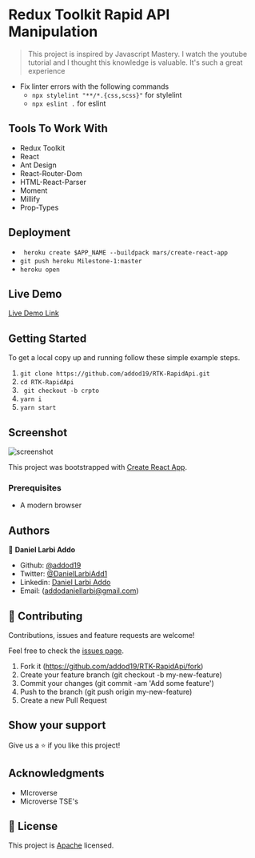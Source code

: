 # Redux Toolkit Rapid API Manipulation

> This project is inspired by Javascript Mastery. I watch the youtube tutorial and I thought this knowledge is valuable. It's such a great experience


 - Fix linter errors with the following commands
    - ``` npx stylelint "**/*.{css,scss}" ``` for stylelint
    - ``` npx eslint . ``` for eslint 


## Tools To Work With

- Redux Toolkit
- React
- Ant Design
- React-Router-Dom
- HTML-React-Parser
- Moment
- Millify
- Prop-Types

## Deployment

- ``` heroku create $APP_NAME --buildpack mars/create-react-app```
- ``` git push heroku Milestone-1:master ```
- ` heroku open `

## Live Demo

[Live Demo Link]()


## Getting Started

To get a local copy up and running follow these simple example steps.

1. ``` git clone https://github.com/addod19/RTK-RapidApi.git ```
2. ``` cd RTK-RapidApi ```
3. ``` git checkout -b crpto```
4. ``` yarn i ```
5. ``` yarn start ```

## Screenshot
![screenshot]()

This project was bootstrapped with [Create React App](https://github.com/facebook/create-react-app).


### Prerequisites

- A modern browser

## Authors

👤 **Daniel Larbi Addo**

- Github: [@addod19](https://github.com/addod19)
- Twitter: [@DanielLarbiAdd1](https://twitter.com/DanielLarbiAdd1)
- Linkedin: [Daniel Larbi Addo](https://linkedin.com/in/daniel-larbi-addo/)
- Email: (addodaniellarbi@gmail.com)

## 🤝 Contributing

Contributions, issues and feature requests are welcome!

Feel free to check the [issues page](https://github.com/addod19/RTK-RapidApi/issues).


1. Fork it (https://github.com/addod19/RTK-RapidApi/fork)
2. Create your feature branch (git checkout -b my-new-feature)
3. Commit your changes (git commit -am 'Add some feature')
4. Push to the branch (git push origin my-new-feature)
5. Create a new Pull Request

## Show your support

Give us a ⭐️ if you like this project!

## Acknowledgments

- MIcroverse
- Microverse TSE's

## 📝 License

This project is [Apache](lic.url) licensed.
